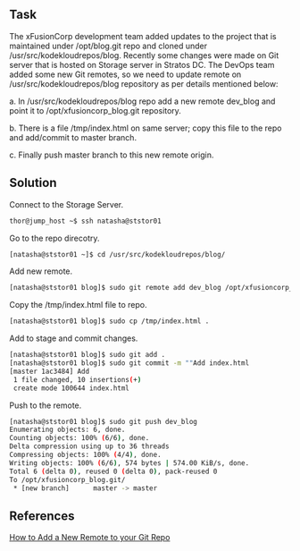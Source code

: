 ## Task
The xFusionCorp development team added updates to the project that is maintained under /opt/blog.git repo and cloned under /usr/src/kodekloudrepos/blog. Recently some changes were made on Git server that is hosted on Storage server in Stratos DC. The DevOps team added some new Git remotes, so we need to update remote on /usr/src/kodekloudrepos/blog repository as per details mentioned below:

a. In /usr/src/kodekloudrepos/blog repo add a new remote dev_blog and point it to /opt/xfusioncorp_blog.git repository.

b. There is a file /tmp/index.html on same server; copy this file to the repo and add/commit to master branch.

c. Finally push master branch to this new remote origin.
## Solution

Connect to the Storage Server.
```sh
thor@jump_host ~$ ssh natasha@ststor01
```

Go to the repo direcotry.

```sh
[natasha@ststor01 ~]$ cd /usr/src/kodekloudrepos/blog/
```

Add new remote.

```sh
[natasha@ststor01 blog]$ sudo git remote add dev_blog /opt/xfusioncorp_blog.git/
```

Copy the /tmp/index.html file to repo.

```sh
[natasha@ststor01 blog]$ sudo cp /tmp/index.html .
```

Add to stage and commit changes.

```sh
[natasha@ststor01 blog]$ sudo git add .
[natasha@ststor01 blog]$ sudo git commit -m ""Add index.html
[master 1ac3484] Add
 1 file changed, 10 insertions(+)
 create mode 100644 index.html
```

Push to the remote.

```sh
[natasha@ststor01 blog]$ sudo git push dev_blog
Enumerating objects: 6, done.
Counting objects: 100% (6/6), done.
Delta compression using up to 36 threads
Compressing objects: 100% (4/4), done.
Writing objects: 100% (6/6), 574 bytes | 574.00 KiB/s, done.
Total 6 (delta 0), reused 0 (delta 0), pack-reused 0
To /opt/xfusioncorp_blog.git/
 * [new branch]      master -> master
```

## References

[How to Add a New Remote to your Git Repo](https://articles.assembla.com/en/articles/1136998-how-to-add-a-new-remote-to-your-git-repo)
